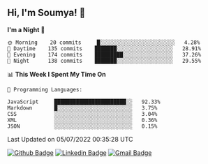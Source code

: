 ## Hi, I'm Soumya! 👋

<!--START_SECTION:waka-->
**I'm a Night 🦉** 

```text
🌞 Morning    20 commits     █░░░░░░░░░░░░░░░░░░░░░░░░   4.28% 
🌆 Daytime    135 commits    ███████░░░░░░░░░░░░░░░░░░   28.91% 
🌃 Evening    174 commits    █████████░░░░░░░░░░░░░░░░   37.26% 
🌙 Night      138 commits    ███████░░░░░░░░░░░░░░░░░░   29.55%

```


📊 **This Week I Spent My Time On** 

```text
💬 Programming Languages: 

JavaScript     ███████████████████████░░   92.33% 
Markdown       █░░░░░░░░░░░░░░░░░░░░░░░░   3.75% 
CSS            ░░░░░░░░░░░░░░░░░░░░░░░░░   3.04% 
XML            ░░░░░░░░░░░░░░░░░░░░░░░░░   0.36% 
JSON           ░░░░░░░░░░░░░░░░░░░░░░░░░   0.15%
```


 Last Updated on 05/07/2022 00:35:28 UTC
<!--END_SECTION:waka-->

[![Github Badge](https://img.shields.io/badge/-rubyruins-grey?style=for-the-badge&logo=github&logoColor=white&link=https://github.com/rubyruins/)](https://www.github.com/rubyruins/) 
[![Linkedin Badge](https://img.shields.io/badge/-Soumya%20Parekh-0072b1?style=for-the-badge&logo=Linkedin&logoColor=white&link=https://www.linkedin.com/in/Soumya-Parekh/)](https://www.linkedin.com/in/Soumya-Parekh/) 
[![Gmail Badge](https://img.shields.io/badge/-soumyaparekh.me@gmail.com-c14438?style=for-the-badge&logo=Gmail&logoColor=white&link=mailto:soumyaparekh.me@gmail.com)](mailto:soumyaparekh.me@gmail.com) 

